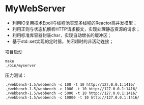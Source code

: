 # MyWebServer

- 利用IO复用技术Epoll与线程池实现多线程的Reactor高并发模型；
- 利用正则与状态机解析HTTP请求报文，实现处理静态资源的请求；
- 利用标准库容器封装char，实现自动增长的缓冲区；
- 基于std::set实现的定时器，关闭超时的非活动连接；

项目启动
```
make
./bin/myserver
```
压力测试：
```
./webbench-1.5/webbench -c 100 -t 10 http://127.0.0.1:1416/
./webbench-1.5/webbench -c 1000 -t 10 http://127.0.0.1:1416/
./webbench-1.5/webbench -c 5000 -t 10 http://127.0.0.1:1416/
./webbench-1.5/webbench -c 10000 -t 10 http://127.0.0.1:1416/
```
